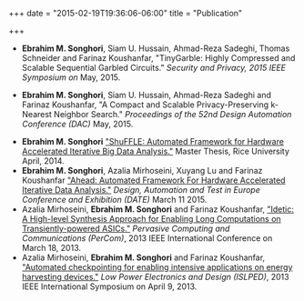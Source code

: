 +++
date = "2015-02-19T19:36:06-06:00"
title = "Publication"

+++

* <b>Ebrahim M. Songhori</b>, Siam U. Hussain, Ahmad-Reza Sadeghi, Thomas Schneider and Farinaz Koushanfar, "TinyGarble: Highly Compressed and Scalable Sequential Garbled Circuits." <i>Security and Privacy, 2015 IEEE Symposium on</i> May, 2015.

* <b>Ebrahim M. Songhori</b>, Siam U. Hussain, Ahmad-Reza Sadeghi and Farinaz Koushanfar, "A Compact and Scalable Privacy-Preserving k-Nearest Neighbor Search." <i>Proceedings of the 52nd Design Automation Conference (DAC)</i> May, 2015.
<!--more-->
* <b>Ebrahim M. Songhori</b> ["ShuFFLE: Automated Framework for Hardware Accelerated Iterative Big Data Analysis."](/file/ms-thesis.pdf) Master Thesis, Rice University April, 2014.
* <b>Ebrahim M. Songhori</b>, Azalia Mirhoseini, Xuyang Lu and Farinaz Koushanfar ["Ahead: Automated Framework For Hardware Accelerated Iterative Data Analysis."](/file/ahead.pdf) <i>Design, Automation and Test in Europe Conference and Exhibition (DATE)</i> March 11 2015.
* Azalia Mirhoseini, <b>Ebrahim M. Songhori</b> and Farinaz Koushanfar, ["Idetic: A High-level Synthesis Approach for Enabling Long Computations on Transiently-powered ASICs."](/file/Idetic.pdf) <i>Pervasive Computing and Communications (PerCom)</i>, 2013 IEEE International Conference on March 18, 2013.
* Azalia Mirhoseini, <b>Ebrahim M. Songhori</b> and Farinaz Koushanfar, ["Automated checkpointing for enabling intensive applications on energy harvesting devices."](/file/automated-check.pdf) <i>Low Power Electronics and Design (ISLPED)</i>, 2013 IEEE International Symposium on April 9, 2013.